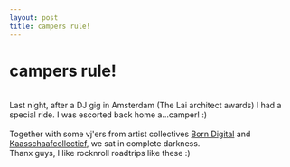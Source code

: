 ```yaml
---
layout: post
title: campers rule!
---
```

<h1>campers rule!</h1><br>Last night, after a DJ gig in Amsterdam (The Lai&nbsp;architect awards) I had a special ride. I was escorted back home a...camper! :)<br><br>Together with some vj'ers from artist collectives <a target="_blank" title="" href="http://www.borndigital.nu/">Born Digital</a> and <a target="" title="" href="http://www.kaasschaafcollectief.nl">Kaasschaafcollectief</a>, we sat in complete darkness.<br>Thanx guys, I like rocknroll roadtrips like these :)<br><br><object width="250" height="185"><param name="movie" value="http://www.youtube.com/v/16Qsq02jC-s?fs=1&amp;hl=en_US"><param name="allowFullScreen" value="true"><param name="allowscriptaccess" value="always"><embed src="http://www.youtube.com/v/16Qsq02jC-s?fs=1&amp;hl=en_US" type="application/x-shockwave-flash" allowscriptaccess="always" allowfullscreen="true" width="250" height="185"></object>

